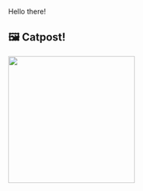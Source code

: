 Hello there!



## 🖼️ Catpost!

<sub>
    <img src="https://cdn2.thecatapi.com/images/bp5.jpg" height="256">
</sub>

